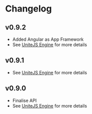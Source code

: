 # Changelog

## v0.9.2

* Added Angular as App Framework
* See [UniteJS Engine](https://github.com/unitejs/engine/blob/master/CHANGELOG.md#v091) for more details

## v0.9.1

* See [UniteJS Engine](https://github.com/unitejs/engine/blob/master/CHANGELOG.md#v091) for more details

## v0.9.0

* Finalise API
* See [UniteJS Engine](https://github.com/unitejs/engine/blob/master/CHANGELOG.md#v090) for more details